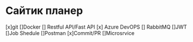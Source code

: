 # Сайтик планер
[x]git
[]Docker
[] Restful API/Fast API
[x] Azure DevOPS
[] RabbitMQ
[]JWT
[]Job Shedule
[]Postman
[x]Commit/PR
[]Microsrvice
